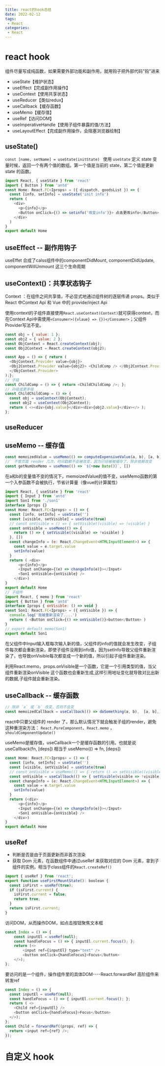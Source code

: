 ```yaml
---
title: react的hook总结
date: 2022-02-12
tags:
 - React
categories: 
 - React
---
```


#  react hook

组件尽量写成纯函数，如果需要外部功能和副作用，就用钩子把外部代码"钩"进来

*   useState【维护状态】
*   useEffect【完成副作用操作】
*   useContext【使用共享状态】
*   useReducer【类似redux】
*   useCallback【缓存函数】
*   useMemo【缓存值】
*   useRef【访问DOM】
*   useImperativeHandle【使用子组件暴露的值/方法】
*   useLayoutEffect【完成副作用操作，会阻塞浏览器绘制】

##  **useState()**

`const [name, setName] = useState(initState)
`
使用 `useState` 定义 state 变量时候，返回一个有两个值的数组。第一个值是当前的 state，第二个值是更新 state 的函数。

```js
import React, { useState } from 'react'
import { Button } from 'antd'
const Home: React.FC<Iprops> = ({ dispatch, goodsList }) => {
  const [info, setInfo] = useState('init info')
  return (
    <div>
      <p>{info}</p>
      <Button onClick={() => setinfo('改变info')}> 点击更改info</Button>
    </div>
  )
}
export default Home
```

##  **useEffect  --  副作用钩子**

useEffet 合成了calss组件中的componentDidMount, componentDidUpdate, componentWillUnmount 这三个生命周期


## **useContext()：共享状态钩子**

Context ：在组件之间共享值，不必显式地通过组件树的逐层传递 props。类似于 React 中Context Api 和 Vue 中的 provide/inject Api

使用context的子组件直接使用`React.useContext(Context)`就可获得context，而在Context Api中需使用`<Consumer>({vlaue} => {})</Consumer>`；父组件Provider写法不变。

```js
const obj = { value: 1 };
const obj2 = { value: 2 };
const ObjContext = React.createContext(obj);
const Obj2Context = React.createContext(obj2);

const App = () => { return (
  <ObjContext.Provider value={obj}>
  <Obj2Context.Provider value={obj2}> <ChildComp /> </Obj2Context.Provider>
  </ObjContext.Provider>
);};
// 子级
const ChildComp = () => { return <ChildChildComp />; };
// 孙级或更多级
const ChildChildComp = () => {
  const obj = useContext(ObjContext);
  const obj2 = useContext(Obj2Context);
  return ( <><div>{obj.value}</div><div>{obj2.value}</div></> );
};
```

##  **useReducer**



##  **useMemo  -- 缓存值** 

```js
const memoizedValue = useMemo(() => computeExpensiveValue(a, b), [a, b])
//  不管页面 render 几次，时间戳都不会被改变，因为已经被被缓存了，除非依赖改变
const getNumUseMemo = useMemo(() => `${+new Date()}`, [])
```
在a和b的变量值不变的情况下，memoizedValue的值不变，useMemo函数的第一个入参函数不会被执行，节省计算量（像vue的计算属性）

```js
import React, { useState } from 'react'
import { Input } from 'antd'
import Son1 from './son1'
interface Iprops {}
const Home: React.FC<Iprops> = () => {
  const [info, setInfo] = useState('')
  const [visible, setVisible] = useState(true)
  // const onVisible = () => { setVisible((visible) => !visible) }
  const onVisible = useMemo(() => {
    return () => { setVisible((visible) => !visible) }
  }, [])
  const changeInfo = (e: React.ChangeEvent<HTMLInputElement>) => {
    const value = e.target.value
    setInfo(value)
  }
  return ( <div>
      <p>{info}</p>
      <Input onChange={(e) => changeInfo(e)}></Input>
      <Son1 onVisible={onVisible} />
    </div>)
}
export default Home
// 子组件
import React, { memo } from 'react'
import { Button } from 'antd'
interface Iprops { onVisible: () => void }
const Son1: React.FC<Iprops> = ({ onVisible }) => {
  console.log('我被重新渲染了....')
  return ( <Button onClick={() => onVisible()}>button</Button> )
}
// export default memo(Son1)  
export default Son1
```
在父组件中Input输入框每次输入新的值，父组件的info的值就会发生改变，子组件每次都会重新渲染，即使子组件没用到info值，因为setInfo导致父组件重新渲染了，也导致onVisible每次都变成一个新的值，所以引起子组件重新渲染。

利用React.memo，props.onVisible是一个函数，它是一个引用类型的值，当父组件重新渲染onVisible 这个函数也会重新生成,这样引用地址变化就导致对比出新的数据,子组件就会重新渲染。

##   **useCallback --  缓存函数**

```js
// 除非 `a` 或 `b` 改变，否则不会变
const memoizedCallback = useCallback(() => doSomething(a, b),  [a, b],);
```
react中只要父组件的 render 了，那么默认情况下就会触发子组的render，避免这种重渲染方法： `React.PureComponent`、`React.memo` ，`shouldComponentUpdate()`

useMemo是缓存值，useCallback一个是缓存函数的引用。也就是说 useCallback(fn, [deps]) 相当于 useMemo(() => fn, [deps])

```js
const Home: React.FC<Iprops> = () => {
  const [info, setInfo] = useState('')
  const [visible, setVisible] = useState(true)
  // const onVisible = useMemo(() => { return () => setVisible((visible) => !visible) }, [])
  const onVisible = useCallback(() => { setVisible(visible => !visible)}, [])
  const changeInfo = (e: React.ChangeEvent<HTMLInputElement>) => {
    const value = e.target.value
    setInfo(value)
  }
  return (<div>
      <p>{info}</p>
      <Input onChange={(e) => changeInfo(e)}></Input>
      <Son1 onVisible={onVisible} />
    </div>)
}
export default Home
```

##   useRef
- 判断是否是由于页面更新而非首次渲染
- 获取 Dom 元素，在函数组件中通过useRef 来获取对应的 Dom 元素，拿到子组件的实例，相当于class组件的`React.createRef()`

```js
import { useRef } from 'react';
export function useFirstMountState(): boolean {
  const isFirst = useRef(true);
  if (isFirst.current) {
    isFirst.current = false;
    return true;
  }
  return isFirst.current;
}
```
访问DOM，从而操作DOM，如点击按钮聚焦文本框
```js
const Index = () => {
    const inputEl = useRef(null);
    const handleFocus = () => { inputEl.current.focus(); };
    return (<>
        <input ref={inputEl} type="text" />
        <button onClick={handleFocus}>Focus</button>
    </>);
};
```
要访问的是一个组件，操作组件里的具体DOM----React.forwardRef 高阶组件来转发ref
```js
const Index = () => {
  const inputEl = useRef(null);
  const handleFocus = () => { inputEl.current.focus(); };
  return ( <>
    <Child ref={inputEl} />
    <button onClick={handleFocus}>Focus</button>
  </>);
};
const Child = forwardRef((props, ref) => {
  return <input ref={ref} />;
});
```

#  **自定义 hook**




